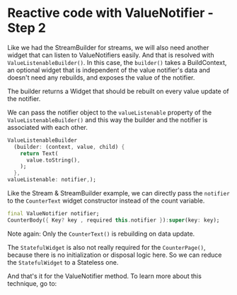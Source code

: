# Reactive code with ValueNotifier - Step 2

Like we had the StreamBuilder for streams, we will also need another widget that can listen to
ValueNotifiers easily. And that is resolved with `ValueListenableBuilder()`. In this case,
the `builder()` takes a BuildContext, an optional widget that is independent of the value notifier's
data and doesn't need any rebuilds, and exposes the value of the notifier.

The builder returns a Widget that should be rebuilt on every value update of the notifier.

We can pass the notifier object to the `valueListenable` property of the `ValueListenableBuilder()`
and this way the builder and the notifier is associated with each other.

```dart
ValueListenableBuilder
  (builder: (context, value, child) {
    return Text(
      value.toString(),
    );
  },
valueListenable: notifier,);
```

Like the Stream & StreamBuilder example, we can directly pass the `notifier` to the `CounterText`
widget constructor instead of the count variable.

```dart
final ValueNotifier notifier;
CounterBody({ Key? key , required this.notifier }):super(key: key);
```

Note again: Only the `CounterText()` is rebuilding on data update.

The `StatefulWidget` is also not really required for the `CounterPage()`, because there is no
initialization or disposal logic here. So we can reduce the `StatefulWidget` to a Stateless one. 

And that's it for the ValueNotifier method. To learn more about this technique, go to: 